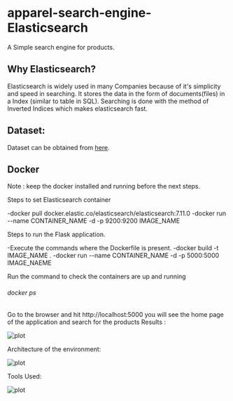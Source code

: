# apparel-search-engine-Elasticsearch

A Simple search engine for products.

## Why Elasticsearch?

Elasticsearch is widely used in many Companies because of it's simplicity and speed in searching. It stores the data in the form of documents(files) in a Index (similar to table in SQL).
Searching is done with the method of Inverted Indices which makes elasticsearch fast.

## Dataset:
Dataset can be obtained from [here](https://www.kaggle.com/paramaggarwal/fashion-product-images-dataset).

## Docker
Note : keep the docker installed and running before the next steps.

Steps to set Elasticsearch container

 -docker pull docker.elastic.co/elasticsearch/elasticsearch:7.11.0
 -docker run --name CONTAINER_NAME -d -p 9200:9200 IMAGE_NAME

Steps to run the Flask application.

 -Execute the commands where the Dockerfile is present.
 -docker build -t IMAGE_NAME .
 -docker run --name CONTAINER_NAME -d -p 5000:5000 IMAGE_NAEME

Run the command to check the containers are up and running
###### docker ps

Go to the browser and hit http://localhost:5000 you will see the home page of the application and search for the products
Results :

![plot](https://github.com/sunilbelde/apparel-search-engine-Elasticsearch/blob/main/Results/Blueshirts.JPG)

Architecture of the environment:

![plot](https://github.com/sunilbelde/apparel-search-engine-Elasticsearch/blob/main/Results/Architecture.JPG)

Tools Used:

![plot](https://github.com/sunilbelde/apparel-search-engine-Elasticsearch/blob/main/Results/Tools.JPG)

